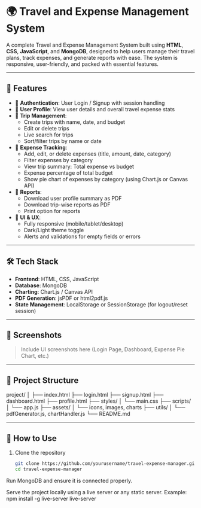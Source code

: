 
# 🌍 Travel and Expense Management System

A complete Travel and Expense Management System built using **HTML**, **CSS**, **JavaScript**, and **MongoDB**, designed to help users manage their travel plans, track expenses, and generate reports with ease. The system is responsive, user-friendly, and packed with essential features.

---

## 🚀 Features

- 🔐 **Authentication**: User Login / Signup with session handling
- 🙋 **User Profile**: View user details and overall travel expense stats
- 🧳 **Trip Management**:
  - Create trips with name, date, and budget
  - Edit or delete trips
  - Live search for trips
  - Sort/filter trips by name or date
- 💸 **Expense Tracking**:
  - Add, edit, or delete expenses (title, amount, date, category)
  - Filter expenses by category
  - View trip summary: Total expense vs budget
  - Expense percentage of total budget
  - Show pie chart of expenses by category (using Chart.js or Canvas API)
- 📄 **Reports**:
  - Download user profile summary as PDF
  - Download trip-wise reports as PDF
  - Print option for reports
- 🎨 **UI & UX**:
  - Fully responsive (mobile/tablet/desktop)
  - Dark/Light theme toggle
  - Alerts and validations for empty fields or errors

---

## 🛠️ Tech Stack

- **Frontend**: HTML, CSS, JavaScript
- **Database**: MongoDB
- **Charting**: Chart.js / Canvas API
- **PDF Generation**: jsPDF or html2pdf.js
- **State Management**: LocalStorage or SessionStorage (for logout/reset session)

---

## 📸 Screenshots

> Include UI screenshots here (Login Page, Dashboard, Expense Pie Chart, etc.)

---

## 📁 Project Structure
project/
│
├── index.html
├── login.html
├── signup.html
├── dashboard.html
├── profile.html
├── styles/
│ └── main.css
├── scripts/
│ └── app.js
├── assets/
│ └── icons, images, charts
├── utils/
│ └── pdfGenerator.js, chartHandler.js
└── README.md

---

## 📝 How to Use

1. Clone the repository  
   ```bash
   git clone https://github.com/yourusername/travel-expense-manager.git
   cd travel-expense-manager
Run MongoDB and ensure it is connected properly.

Serve the project locally using a live server or any static server. Example:
npm install -g live-server
live-server


